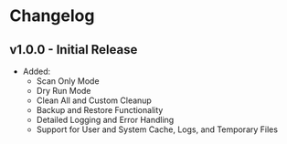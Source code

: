 # Changelog

## v1.0.0 - Initial Release
- Added:
  - Scan Only Mode
  - Dry Run Mode
  - Clean All and Custom Cleanup
  - Backup and Restore Functionality
  - Detailed Logging and Error Handling
  - Support for User and System Cache, Logs, and Temporary Files
